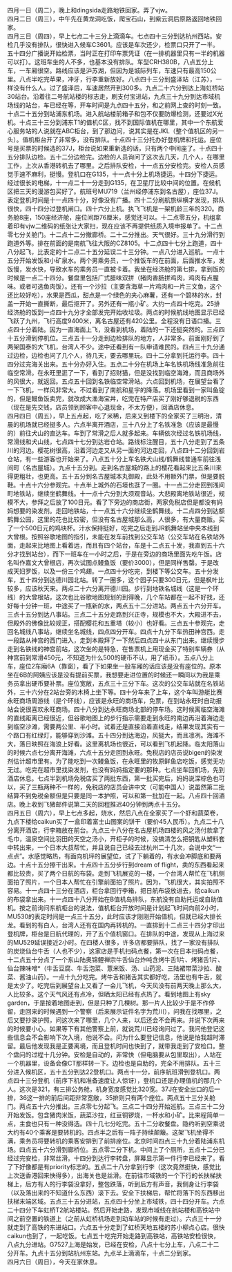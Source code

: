 四月一日（周二），晚上和dingsida走路地铁回家。弄了vjw。</br>
四月二日（周三），中午先在黄龙洞吃饭，爬宝石山，到紫云洞后原路返回地铁回家。</br>
四月三日（周四），早上七点二十三分上滴滴车。七点四十三分到达杭州西站。安检几乎没有排队，很快进入候车C3601。应该是车次还少，检票口只开了一半。五十四分广播说开始检票，当时正在打印车票凭证（在一排机器里只有一半的机器可以打）。这班车坐的人不多，也基本没有排队。车型CRH380B，八点五分上车，一车厢很空。路线应该是沪苏湖，但因为是城际列车，车速只有最高150公里。八点半吃完苹果，冲牙，行李重新放好。八点四十三分到盛泽站（江苏），一样没有什么人。过了盛泽后，车速居然开到300多。九点二十六分到达上海虹桥站30站台。沿着往二号航站楼的标志走，刷支付宝进站，九点三十九分到达市域机场线的站台，车已经在等，开车时间是九点四十五分，和之前网上查的时刻一致。十点二十五分到站浦东机场。进入航站楼前箱子和包不仅要防爆检测，还要过X光机。十点三十三分到浦东T1的值机C区，找不到国际值机在哪里，其中一个东航爱心服务站的人说就在ABC柜台，到了那边问，说其实是在JKL（整个值机区的另一头）。值机柜台开了非常多，没有排队。十点四十三分托办好登机牌和托运。座位号是买票的时候选的37J，柜台说如果重新选的话，只有两个中间座了。十点四十五分排队边检。五十二分边检完。边检的人员询问了这次去几天，几个人，在哪里工作，上次从香港转机去了哪里。之后排队安检，十一点五分安检完。安检人员感觉手速不麻利，挺慢。登机口在G135，十一点十分上机场捷运。十四分下捷运。经过很长的电梯，十一点二十一分走到G135，在卫星厅比较中间的位置。在候机区把三天的漫游包买好了。航班号MU719（兰州经停浦东到名古屋），座位37J。表定登机时间是十一点四十分，好像没有广播。四十二分刷航旅纵横才发现，排队很快，四十四分过登机闸口。四十六分上机。执飞飞机是一架机龄三年的320。商务舱8座，150座经济舱，座位间距76厘米，感觉还可以。十二点零五分，机组拿着印有vjw二维码的纸张让大家扫，现在应该不再提供纸质入境申报单了。十二点零七分关舱门。十二点十二分撤廊桥。二十二分推出。天气很好。三十九分滑行到跑道外等。排在前面的是南航飞往大阪的CZ8105。十二点四十七分上跑道，四十八分起飞，比表定的十二点二十五分延误二十三分钟。一点八分进入巡航。一点十五分开始发饭和小矿泉水。两个男乘务员，一个推饭车的在前面，后面推水车，发饭慢，发水快，导致水车的乘务员一直被卡着。我坐在经济舱的第七排，拿到饭的时候是一点二十四分。餐盘里包括广式腊味双拼（猪肉香肠拼鸡肉，鸡肉有点腥味。或者可选鱼肉饭）。还有一个沙拉（主要含海草一片鸡肉和一片三文鱼，这个还比较好吃），水果是西瓜，甜点是一个绿色的夹心麻薯，还有一个碧林的水，封盖一开始一直撕断，最后抠开了。另外还有一瓶小矿。大约一点四十吃完。25排经济舱的饭到一点四十九分才全部发完开始收垃圾。两点的时候航线地图显示已经飞跃了九州，飞行高度9400米，离名古屋还有420公里。全程没有日语口播。三点四十分着陆。因为一直海面上飞，没看到机场，着陆的一下还挺突然的。三点四十五分滑到停机位。三点五十一分走到边检排队的地方，人非常多。前面刚好到了两架国泰的大飞机，台湾人不少。途中还看到有一队申请难民的。四点三十九分通过边检，边检也问了几个人，待几天，要去哪里玩。四十二分拿到托运行李。四十四分过完海关出来。五十分办好入住。五点二十分在机场上车名铁机场线准急前往临空常滑。在永旺里逛了一下，看到了招财猫，但是没找到临空海滩，而且商场外的风很大，就返回。五点五十回到名铁临空常滑站。六点回到机场，在展望台看了一下飞机，一样风非常大。不过看到了南航和星宇的降落。机场里看到一家叫鱼锭的，但是鳗鱼饭卖完，就改成大渔海宝丼，吃完在特产店买了刚好够退税的东西（现在是先交钱，店员领到顾客中心退现金，不太方便），回酒店休息。</br>
四月四日（周五），早上五点起，吃了米稀，后来又到楼下的全家买了三明治，清晨的机场就已经挺多人。六点半离开酒店，三十八分上了名铁准急（应该是最慢的）前往犬山的直达车。车到了常滑之后人就多起来。车辆依次经过名铁机场线，常滑线和犬山线，七点四十七分到达岩仓站。路线标注醒目，五十八分走到了五条川的河边。樱花树很高，沿着河边走又从另一面的河边走回，八点四十二分回到岩仓站，有一些游客也开始来了。八点五十分上车名铁犬山线/鹤舞线普通车前往浅间町（名古屋城）。九点十五分到。走到名古屋城的路上的樱花看起来比五条川来得更粗壮，也更高。五十五分到名古屋城本丸御殿，此处不用额外门票，但是要脱鞋。十点十六分参观完。十点半上城外的石垣也逛了一圈。十一点二分走回到浅间町地铁站，继续坐鹤舞线。十一点十六分到大须观音站。大悲殿离地铁站很近，规模不大，参拜之后放了100日元。看了下旁边的商店街，两家免税店但是都没有妈妈想要的染发剂。走回地铁站，十一点五十六分继续坐鹤舞线。十二点四分到达额鹤舞公园，这里的花也比较密，但没有名古屋城那么高，人很多，有大量商贩。买了一个500日元的鸡块杯。汁水保持挺好，吃完之后走到JR鹤舞站坐中央本线到大曾根。按照谷歌地图的指引，未能在发车前找到公交车站（公交车站在名铁站外面，走起来比地图上看着远，而且有四个站台，车是十二点五十发，我直到五十六分才找到站台），而下一班车在一小时之后，于是在旁边的商场里面先吃午饭。店名叫作嘉文大曾根店，再次试图点鳗鱼饭（要价3000），但是同样售罄。于是改成天妇罗饭，以及一份三个鸡翅。一点四十分吃完，到楼下等公交车。五十分发车，五十四分到达德川园北站。转了一圈多，这个园子只要300日元，但是枫叶比较多，应该秋天来。两点二十六分离开德川园。步行到地铁名城线（这是一个环线）的大曾根站，这次也比谷歌地图规划的到得晚，几个车站都在一起不好找，还好每十分钟一班，中途买了一瓶新的水，两点五十二分进站。两点五十六分开车。三点十五分到达八事站。三点二十五分走路到兴正寺，规模也不大，大殿进不去，但殿外的佛像比较规正，搭配樱花和五重塔（较小）也好看。三点五十参观完，走回名城线八事站，继续坐名城线，四点四分开车。四点十九分下车热田神宫西。走一段路从神宫的西门进入，走到本殿拜了一下然后四点四十从东门出来。继续慢步走到名铁线的神宫前站，这次坐的是特急，在售票机上用现金买了特别车辆券（从神宫前到常滑450元，不知道为什么500的硬币不认，用了纸币）。五点八分上车，座位2车廂6A（靠窗），看了下如果坐一般车厢的话应该是没有座位的。原本坐在6B的阿姨应该是没有提前买票，我想要走进位置的时候还一瞬间以为我是乘务员拿出硬币要补票。座位宽敞，五点三十三分下车。这次的公交车站就在名铁站外，三十六分在2站台旁的木椅上坐下等。四十分车来了上车，这个车叫游艇比赛永旺商场周游线（是个环线），应该是永旺的商场车，免票，在到站永旺时自动报站会说很喜欢永旺商场。四十八分到达永旺商场北部的停车场。这时候离临空海滩的直线距离已经很近，但谷歌地图上的步行指示需要走到永旺的南边再沿着海边走到临空沙滩，需要两公里、半小时。试着还是直接沿着直线走，结果发现其实有一个路口有红绿灯，能够穿到沙滩。五十四分到达海边，风挺大，而且凛冽。海滩不大，落日映照在海浪上好看。这里离机场也很近，可以看到飞机起降。临太阳落山的时候六点七分离开海滩，六点十五分走回到永旺。免税店的店员说bigen的染发剂估计超市里有。为了能吃到一次鳗鱼饭，在永旺里的牧原鲜鱼店吃饭，感觉无功无过。吃完在超市里找染发剂，也没有妈妈指定要的那种。七点坐车回机场，先到酒店休息。七点半到机场免税店买了两批东西，第一批买完后，妈妈说深棕色也可以，买了三瓶两种不一样的，免税店的店员会讲中文（可能中国人）说虽然第二批结算不到免税金额但是只要是同一本护照，可以和第一批加在一起。八点四十回酒店。晚上收到飞猪邮件说第二天的回程推迟40分钟到两点十五分。</br>
四月五日（周六），早上七点多起，烧水，然后八点在全家买了一个虾和蔬菜卷，九点下楼给caikun买了一盒印着富士山图案的饼干（要价45人民币）。九点二十八分离开酒店，行李箱放在前台。九点三十八分在名古屋机场四楼的风之汤付款拿了毛巾，温泉空间比羽田的天空之汤小，开柜子的时候，没搞清怎么把钥匙从塑料套中转出来，一个日本大叔帮忙，并且说自己已经去过杭州二十几次，会说中文“一点点”。水感觉略热，有面向机坪的展望位，试了下躺着的，有水会冲脚底和要两边。十点十五分擦干出来。十点四十五分步行到dream of flight，卖的东西看起来都比较贵，买了两个日航的布袋。走到飞机展览的一楼，一个台湾人帮忙在飞机侧面拍了照片，一个日本人帮忙在引擎前面拍了照片。因为，飞机很大，其实拍照不容易。十一点四十三分在酒店，柜台拿回行李箱，把日航布袋放进去，给caikun的布袋拿出来。十一点四十八分开始在B值机岛排队，东航没有自助托运或自助值机。按之前询问东航柜台的说法，值机柜台开放时间是计划起飞时间向前2小时，MU530的表定时间是一点三十五分，此时应该才刚刚开始值机，但就已经大排长龙。看到的有白人，台湾人还有在国内再转机的。一直排到十二点三十四分才印出登机牌，柜台是日航代理的，开了五个值机窗口。在排队的中途，发现从上海过来的MU529延误接近2小时。在四楼人很多，许多店都要排队，找了一家没有排队的炭烧仙台牛舌（人也不少），这家店是手机扫码点餐，第一次在日本扫码点餐，十二点五十分点了一个东山陆奥锦鲤禅宗牛舌仙台炸吨含烤牛舌1片、烤猪舌1片、仙台辣味噌*（牛舌豆腐、牛舌泡菜、薏米饭、汤、山药泥、三陆裙带菜沙拉、酸菜、酱油山药）。一点十九分吃完。烤牛舌和猪舌其实都好吃，汤里也有牛舌，就是太少了。吃完后到展望台上又看了一会儿飞机，今天风没有前两天晚上那么大，人比较多。这个天气风还有点冷，但晒太阳已经有点热了。看到地图上有sky garden，于是按着地图走到，但是只种了几棵树。那一片人比较少于是不作停留，走回来的时候遇到一个警察（后来展示证件名字为荒川），问我在找哪里，之后又要抄录护照，问这次来了哪里，几个人来，以后还会不会再来。并说下次再来的时候要小心。如果等下有其他警察上前，就说荒川已经询问过了。我问他登记这些信息会不会影响下次入境，他说不会。问为什么要登记信息，他说是怕我超时滞留。最后他发现我是正要离境，而且登机时间也快到了，就带我走到了安检口。整个盘问的过程十几分钟。安检是自动的，非常快（但电脑要从包里取出），人站在一个机器里，设备会像CT那样转一下。边检也是自助的，完全不用排队。五十三分进入候机区，五十五分到达22登机口。两点十一分，前序航班滑到登机口。两点四十三分登机（前序下机和准备速度让人惊讶），登机口还是办理值机的那几个人。这次是321，有三排公务舱，机身宽度感觉比320宽。37J在安全出口的后一排，36这一排的前后间距非常宽敞，35排则只有两个座位。两点五十三分关舱门。两点五十六分推出。三点零七分起飞。三点二十四分开始巡航。三点三十二分开始发饭。包含猪肉米饭，蔬菜沙拉，红豆铜锣烧，一杯水和小矿。比来程简单一点，主食也只有一种没得选。四十几七分吃完。五十二分收餐盘。隐约听到空乘说大约有40个乘客是要转机的。四点半之后有一阵子持续颠簸。这架飞机坐得不满，乘务员将要转机的乘客安排到了前排座位。北京时间四点三十九分着陆浦东机场。四点五十六分滑到廊桥位。五点零二分下机。中间上了个厕所，五点十二分已经过完安检，非常丝滑。十四分到达行李转盘，屏幕显示第一件行李已经来了。看了下好像都是有priority标志的。五点二十八分拿到行李（这次竟然挺快，感觉比上次送香港回来快得多），出海关也是丝滑。在前往市域铁的一个下行的长扶梯扶梯上，后方有人的行李袋没拿好，整包跌落，听到后方有声音，我侧身让行李袋（以及落出来的不知道什么东西）滚下去。安全下扶梯后，帮忙将落下的东西移出扶梯末端区域。五点三十五分进站，五点四十分坐上市域铁，四十四分开车。六点二十四分下车虹桥T2航站楼站。然后开始走路，发现市域线在航站楼和高铁站中间之前空置的铁道上（之前从虹桥机场走到动车站的时候有走过）。六点三十一分就走到了高铁的东进站口。六点五十分走到了虹桥天地五楼的苏小柳点心店。很快caikun也到了，一起吃饭。七点五十吃完开始走路到高铁站，高铁站安检很快，八点九分进站。G7527上海是始发，已经在安检，八点十七分上车，八点二十二分开车。九点十五分到站杭州东站。九点半上滴滴车，十点二分到家。</br>
四月六日（周日），今天在家休息。</br>
